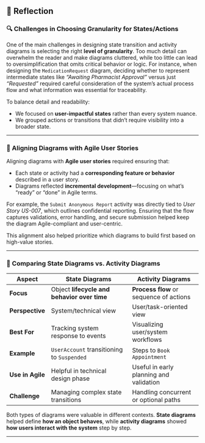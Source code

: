
## 🧠 Reflection

### 🔍 Challenges in Choosing Granularity for States/Actions

One of the main challenges in designing state transition and activity diagrams is selecting the right **level of granularity**. Too much detail can overwhelm the reader and make diagrams cluttered, while too little can lead to oversimplification that omits critical behavior or logic. For instance, when designing the `MedicationRequest` diagram, deciding whether to represent intermediate states like *“Awaiting Pharmacist Approval”* versus just *“Requested”* required careful consideration of the system’s actual process flow and what information was essential for traceability.

To balance detail and readability:
- We focused on **user-impactful states** rather than every system nuance.
- We grouped actions or transitions that didn’t require visibility into a broader state.

---

### 🧩 Aligning Diagrams with Agile User Stories

Aligning diagrams with **Agile user stories** required ensuring that:
- Each state or activity had a **corresponding feature or behavior** described in a user story.
- Diagrams reflected **incremental development**—focusing on what’s “ready” or “done” in Agile terms.

For example, the `Submit Anonymous Report` activity was directly tied to *User Story US-007*, which outlines confidential reporting. Ensuring that the flow captures validations, error handling, and secure submission helped keep the diagram Agile-compliant and user-centric.

This alignment also helped prioritize which diagrams to build first based on high-value stories.

---

### 🔄 Comparing State Diagrams vs. Activity Diagrams

| Aspect                      | State Diagrams                              | Activity Diagrams                                |
|----------------------------|---------------------------------------------|--------------------------------------------------|
| **Focus**                  | Object **lifecycle and behavior over time** | **Process flow** or sequence of actions          |
| **Perspective**            | System/technical view                       | User/task-oriented view                          |
| **Best For**               | Tracking system response to events          | Visualizing user/system workflows                |
| **Example**                | `UserAccount` transitioning to `Suspended`  | Steps to `Book Appointment`                     |
| **Use in Agile**           | Helpful in technical design phase           | Useful in early planning and validation          |
| **Challenge**              | Managing complex state transitions          | Handling concurrent or optional paths            |

Both types of diagrams were valuable in different contexts. **State diagrams** helped define **how an object behaves**, while **activity diagrams** showed **how users interact with the system** step by step.

---
